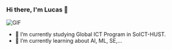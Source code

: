 ### Hi there, I'm Lucas 👋

<img align="up" alt="GIF" src="https://raw.githubusercontent.com/lucasnhandang" />

- 🔭 I’m currently studying Global ICT Program in SoICT-HUST.
- 🌱 I’m currently learning about AI, ML, SE,...
